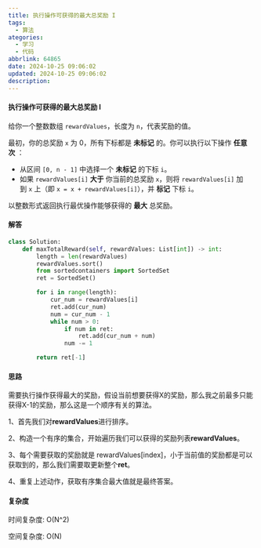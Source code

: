 ```yaml
---
title: 执行操作可获得的最大总奖励 I
tags:
  - 算法
ategories:
  - 学习
  - 代码
abbrlink: 64865
date: 2024-10-25 09:06:02
updated: 2024-10-25 09:06:02
description:
---
```


#### 执行操作可获得的最大总奖励 I

给你一个整数数组 `rewardValues`，长度为 `n`，代表奖励的值。

最初，你的总奖励 `x` 为 0，所有下标都是 **未标记** 的。你可以执行以下操作 **任意次** ：

- 从区间 `[0, n - 1]` 中选择一个 **未标记** 的下标 `i`。
- 如果 `rewardValues[i]` **大于** 你当前的总奖励 `x`，则将 `rewardValues[i]` 加到 `x` 上（即 `x = x + rewardValues[i]`），并 **标记** 下标 `i`。

以整数形式返回执行最优操作能够获得的 **最大** 总奖励。

#### 解答

```python
class Solution:
    def maxTotalReward(self, rewardValues: List[int]) -> int:
        length = len(rewardValues)
        rewardValues.sort()
        from sortedcontainers import SortedSet
        ret = SortedSet()

        for i in range(length):
            cur_num = rewardValues[i]
            ret.add(cur_num)
            num = cur_num - 1
            while num > 0:
                if num in ret:
                    ret.add(cur_num + num)
                num -= 1

        return ret[-1]
```

#### 思路

需要执行操作获得最大的奖励，假设当前想要获得X的奖励，那么我之前最多只能获得X-1的奖励，那么这是一个顺序有关的算法。

1、首先我们对**rewardValues**进行排序。

2、构造一个有序的集合，开始遍历我们可以获得的奖励列表**rewardValues**。

3、每个需要获取的奖励就是 rewardValues[index]，小于当前值的奖励都是可以获取到的，那么我们需要取更新整个**ret**。

4、重复上述动作，获取有序集合最大值就是最终答案。

#### 复杂度

时间复杂度: O(N^2)  

空间复杂度: O(N)
